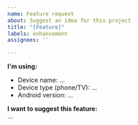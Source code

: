 ```yaml
---
name: Feature request
about: Suggest an idea for this project
title: "[Feature]"
labels: enhancement
assignees: ''

---
```


<!-- ⚠️ Only use English. Any other languages will be deleted. -->

**I'm using:**  
- Device name: ...
- Device type (phone/TV): ...
- Android version: ...
  
**I want to suggest this feature:**  
...

